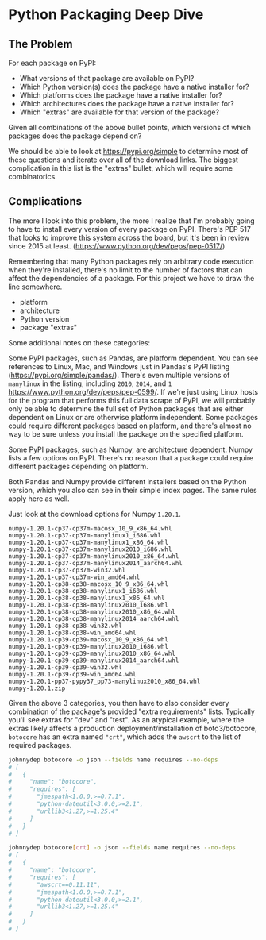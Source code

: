 # Python Packaging Deep Dive

## The Problem

For each package on PyPI:

- What versions of that package are available on PyPI?
- Which Python version(s) does the package have a native installer for?
- Which platforms does the package have a native installer for?
- Which architectures does the package have a native installer for?
- Which "extras" are available for that version of the package?

Given all combinations of the above bullet points, which versions of which packages does the package depend on?

We should be able to look at https://pypi.org/simple to determine most of these questions and iterate over all of the download links. The biggest complication in this list is the "extras" bullet, which will require some combinatorics.

## Complications

The more I look into this problem, the more I realize that I'm probably going to have to install every version of every package on PyPI. There's PEP 517 that looks to improve this system across the board, but it's been in review since 2015 at least. (https://www.python.org/dev/peps/pep-0517/)

Remembering that many Python packages rely on arbitrary code execution when they're installed, there's no limit to the number of factors that can affect the dependencies of a package. For this project we have to draw the line somewhere.

- platform
- architecture
- Python version
- package "extras"

Some additional notes on these categories:

Some PyPI packages, such as Pandas, are platform dependent. You can see references to Linux, Mac, and Windows just in Pandas's PyPI listing (https://pypi.org/simple/pandas/). There's even multiple versions of `manylinux` in the listing, including `2010`, `2014`, and `1` https://www.python.org/dev/peps/pep-0599/. If we're just using Linux hosts for the program that performs this full data scrape of PyPI, we will probably only be able to determine the full set of Python packages that are either dependent on Linux or are otherwise platform independent. Some packages could require different packages based on platform, and there's almost no way to be sure unless you install the package on the specified platform.

Some PyPI packages, such as Numpy, are architecture dependent. Numpy lists a few options on PyPI. There's no reason that a package could require different packages depending on platform.

Both Pandas and Numpy provide different installers based on the Python version, which you also can see in their simple index pages. The same rules apply here as well.

Just look at the download options for Numpy `1.20.1`.

```
numpy-1.20.1-cp37-cp37m-macosx_10_9_x86_64.whl
numpy-1.20.1-cp37-cp37m-manylinux1_i686.whl
numpy-1.20.1-cp37-cp37m-manylinux1_x86_64.whl
numpy-1.20.1-cp37-cp37m-manylinux2010_i686.whl
numpy-1.20.1-cp37-cp37m-manylinux2010_x86_64.whl
numpy-1.20.1-cp37-cp37m-manylinux2014_aarch64.whl
numpy-1.20.1-cp37-cp37m-win32.whl
numpy-1.20.1-cp37-cp37m-win_amd64.whl
numpy-1.20.1-cp38-cp38-macosx_10_9_x86_64.whl
numpy-1.20.1-cp38-cp38-manylinux1_i686.whl
numpy-1.20.1-cp38-cp38-manylinux1_x86_64.whl
numpy-1.20.1-cp38-cp38-manylinux2010_i686.whl
numpy-1.20.1-cp38-cp38-manylinux2010_x86_64.whl
numpy-1.20.1-cp38-cp38-manylinux2014_aarch64.whl
numpy-1.20.1-cp38-cp38-win32.whl
numpy-1.20.1-cp38-cp38-win_amd64.whl
numpy-1.20.1-cp39-cp39-macosx_10_9_x86_64.whl
numpy-1.20.1-cp39-cp39-manylinux2010_i686.whl
numpy-1.20.1-cp39-cp39-manylinux2010_x86_64.whl
numpy-1.20.1-cp39-cp39-manylinux2014_aarch64.whl
numpy-1.20.1-cp39-cp39-win32.whl
numpy-1.20.1-cp39-cp39-win_amd64.whl
numpy-1.20.1-pp37-pypy37_pp73-manylinux2010_x86_64.whl
numpy-1.20.1.zip
```

Given the above 3 categories, you then have to also consider every combination of the package's provided "extra requirements" lists. Typically you'll see extras for "dev" and "test". As an atypical example, where the extras likely affects a production deployment/installation of boto3/botocore, `botocore` has an extra named `"crt"`, which adds the `awscrt` to the list of required packages.

```bash
johnnydep botocore -o json --fields name requires --no-deps
# [
#   {
#     "name": "botocore",
#     "requires": [
#       "jmespath<1.0.0,>=0.7.1",
#       "python-dateutil<3.0.0,>=2.1",
#       "urllib3<1.27,>=1.25.4"
#     ]
#   }
# ]

johnnydep botocore[crt] -o json --fields name requires --no-deps
# [
#   {
#     "name": "botocore",
#     "requires": [
#       "awscrt==0.11.11",
#       "jmespath<1.0.0,>=0.7.1",
#       "python-dateutil<3.0.0,>=2.1",
#       "urllib3<1.27,>=1.25.4"
#     ]
#   }
# ]
```
